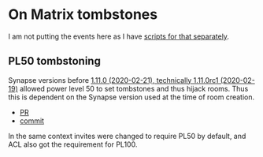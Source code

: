 # On Matrix tombstones

I am not putting the events here as I have [scripts for that separately](https://gitea.blesmrt.net/mikaela/scripts/src/branch/master/bash).

## PL50 tombstoning

Synapse versions before [1.11.0 (2020-02-21), technically 1.11.0rc1 (2020-02-19)](https://github.com/matrix-org/synapse/releases/tag/v1.11.0)
allowed power level 50 to set tombstones and thus hijack rooms. Thus this is
dependent on the Synapse version used at the time of room creation.

* [PR](https://github.com/matrix-org/synapse/pull/6834)
* [commit](https://github.com/matrix-org/synapse/commit/3404ad289b1d2e5bc5c7f277f519b9698dbdaa15)

In the same context invites were changed to require PL50 by default, and ACL
also got the requirement for PL100.
